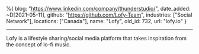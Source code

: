 %{
  blog: "https://www.linkedin.com/company/thunderstudio/",
  date_added: ~D[2021-05-11],
  github: "https://github.com/Lofy-Team",
  industries: ["Social Network"],
  locations: ["Canada"],
  name: "Lofy",
  old_id: 732,
  url: "lofy.io"
}

---

Lofy is a lifestyle sharing/social media platform that takes inspiration from the concept of lo-fi music.
